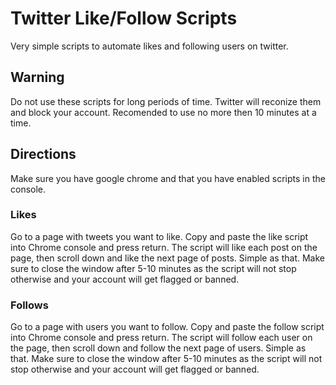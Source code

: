 # Twitter Like/Follow Scripts
Very simple scripts to automate likes and following users on twitter. 

## Warning
Do not use these scripts for long periods of time. Twitter will reconize them and block your account. 
Recomended to use no more then 10 minutes at a time. 

## Directions
Make sure you have google chrome and that you have enabled scripts in the console. 

### Likes
Go to a page with tweets you want to like. Copy and paste the like script into Chrome console and press return. The script will like each post on the page, then scroll down and like the next page of posts. Simple as that. Make sure to close the window after 5-10 minutes as the script will not stop otherwise and your account will get flagged or banned. 

### Follows
Go to a page with users you want to follow. Copy and paste the follow script into Chrome console and press return. The script will follow each user on the page, then scroll down and follow the next page of users. Simple as that. Make sure to close the window after 5-10 minutes as the script will not stop otherwise and your account will get flagged or banned. 

